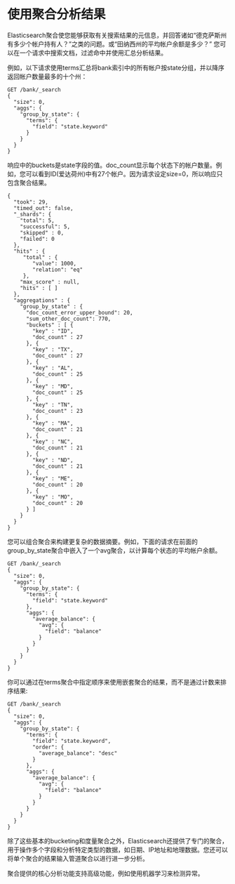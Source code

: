 # 使用聚合分析结果

Elasticsearch聚合使您能够获取有关搜索结果的元信息，并回答诸如“德克萨斯州有多少个帐户持有人？”之类的问题。或“田纳西州的平均帐户余额是多少？” 您可以在一个请求中搜索文档，过滤命中并使用汇总分析结果。

例如，以下请求使用terms汇总将bank索引中的所有帐户按state分组，并以降序返回帐户数量最多的十个州：
```
GET /bank/_search
{
  "size": 0,
  "aggs": {
    "group_by_state": {
      "terms": {
        "field": "state.keyword"
      }
    }
  }
}
```
响应中的buckets是state字段的值。doc_count显示每个状态下的帐户数量。例如，您可以看到ID(爱达荷州)中有27个帐户。因为请求设定size=0，所以响应只包含聚合结果。
```
{
  "took": 29,
  "timed_out": false,
  "_shards": {
    "total": 5,
    "successful": 5,
    "skipped" : 0,
    "failed": 0
  },
  "hits" : {
     "total" : {
        "value": 1000,
        "relation": "eq"
     },
    "max_score" : null,
    "hits" : [ ]
  },
  "aggregations" : {
    "group_by_state" : {
      "doc_count_error_upper_bound": 20,
      "sum_other_doc_count": 770,
      "buckets" : [ {
        "key" : "ID",
        "doc_count" : 27
      }, {
        "key" : "TX",
        "doc_count" : 27
      }, {
        "key" : "AL",
        "doc_count" : 25
      }, {
        "key" : "MD",
        "doc_count" : 25
      }, {
        "key" : "TN",
        "doc_count" : 23
      }, {
        "key" : "MA",
        "doc_count" : 21
      }, {
        "key" : "NC",
        "doc_count" : 21
      }, {
        "key" : "ND",
        "doc_count" : 21
      }, {
        "key" : "ME",
        "doc_count" : 20
      }, {
        "key" : "MO",
        "doc_count" : 20
      } ]
    }
  }
}
```
您可以组合聚合来构建更复杂的数据摘要。例如，下面的请求在前面的group_by_state聚合中嵌入了一个avg聚合，以计算每个状态的平均帐户余额。
```
GET /bank/_search
{
  "size": 0,
  "aggs": {
    "group_by_state": {
      "terms": {
        "field": "state.keyword"
      },
      "aggs": {
        "average_balance": {
          "avg": {
            "field": "balance"
          }
        }
      }
    }
  }
}
```
你可以通过在terms聚合中指定顺序来使用嵌套聚合的结果，而不是通过计数来排序结果:
```
GET /bank/_search
{
  "size": 0,
  "aggs": {
    "group_by_state": {
      "terms": {
        "field": "state.keyword",
        "order": {
          "average_balance": "desc"
        }
      },
      "aggs": {
        "average_balance": {
          "avg": {
            "field": "balance"
          }
        }
      }
    }
  }
}
```


除了这些基本的bucketing和度量聚合之外，Elasticsearch还提供了专门的聚合，用于操作多个字段和分析特定类型的数据，如日期、IP地址和地理数据。您还可以将单个聚合的结果输入管道聚合以进行进一步分析。



聚合提供的核心分析功能支持高级功能，例如使用机器学习来检测异常。




